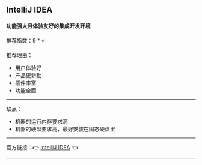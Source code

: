 ## IntelliJ IDEA

#### 功能强大且体验友好的集成开发环境

推荐指数：9 * ⭐

推荐理由：

- 用户体验好
- 产品更新勤
- 插件丰富
- 功能全面

---

缺点：

- 机器的运行内存要求高
- 机器的硬盘要求高，最好安装在固态硬盘里

---


官方链接：👉 [IntelliJ IDEA](
https://www.jetbrains.com/idea/
) 👈


---

























